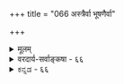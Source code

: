 +++
title = "066 अस्त्रैर्वा भूषणैर्वा"

+++
<details><summary>मूलम्</summary>

अस्त्रैर्वा भूषणैर्वा किमिह भगवतोऽवाप्तकामस्य तस्माद्देवो देहेऽपि वीतावरण इति जगुः केऽपि जैनोपजप्ताः ।  
किं वा देहेन विश्वात्मन इति वदतां किं प्रतिब्रूयुरेते तच्चेत्तस्याश्रितार्थं तदधिकरणकं सर्वमप्येवमस्तु ॥ ६६ ॥
</details>

<details><summary>वरदार्य-सर्वाङ्कषा - ६६</summary>

भगवन्मूर्त्यादौ पुनरपि विरोधमाशङ्क्य परिहरतिअस्त्रैर्वेत्यादि । **अवाप्तकामस्य** = स्वत एव परिपूर्णस्य, अत एव अवाप्तसर्वकामस्य, प्राप्तव्यान्तरकामनारहितत्वादेव **अस्त्रैर्वा** = शङ्खचक्रगदासिशार्ङ्गाद्यायुधैर्वा **भूषणैर्वा** = किरीटमकुटहारमकरकुण्डलग्रैवेयकादिनानाविधैराभरणैर्वा **किमिह** = किं वा साधनीयमस्ति । तस्मात् **देहेऽपि** = स्वरूप इव विग्रहेऽपि **देवः** = भगवान् **वीतावरणः** = पीताम्बराद्यावरणरहित एवेति **जैनोपतप्ताः** =दिगम्बरव्रतपारम्यवादिभिः **जैनैः** =रहसि बोधिताः **उपजापः** = भेदोपायः, आपादितभिन्नबुद्धय इत्यर्थः, **केऽपि** = अस्मदीया एव केचित् जगुः । विश्वात्मनः परमात्मनः देहेन वा **किम्** = विग्रहाङ्गीकारेण वा प्राप्तव्यं किं वा वर्तते? इति **वदताम्** = पृच्छताम् **एते** = उक्ताः केचन किं **प्रतिब्रूयुः** = किम् उत्तरं वदेयुः ? **तत्** = शरीरम् **तस्य** = भगवतः **आश्रितार्थम्** = आश्रितानां भक्तानां सन्तोषाद्यर्थम् चेत्, **तदधिकरणकम्** = **शरीराधिकरणकम्** = शरीरसंबन्धि **सर्वमपि** = वस्त्रभूषणायुधादिकं सर्वमपि **एवम्** = आश्रितजनसन्तोषाद्यर्थमेव अस्तु । अतश्शरीरं यदि स्वीक्रियते, तर्हि तदनुबन्धिवस्त्रादिकमपि स्वीकर्तव्यम् । शरीरं स्वीकृत्य वस्त्राद्यस्वीकरणे अर्धजरतीदोषः स्यात् । अतोऽस्त्रभूषणादिकं सर्वं यथाशास्त्रं सिद्धम् ॥ 

497 



लोके पीताम्बरकिरीटाद्यलंकाराः आडम्बररूपा राजसप्रकृतीनां दृश्यन्ते । यावद्रजोऽधिकं वर्तेत, तावदेतादृशेषु प्रीतिः स्यात् । अस्त्रादयस्तु तु परहिंसाद्यर्थम्, स्वरक्षणार्था वा धार्यन्ते । परहिंसा तु तामसानां गुणः । 'हिंसाविहाराः' इति खलूच्यन्ते तामसाः । एवं राजसतामसप्रकृतिलक्षणान्येतानि गुणातीतस्य भगवतो युज्यन्ते वा? न च स्वरक्षणार्थमावश्यकान्यायुधानीति वाच्यम्, कस्मात्तस्य स्वरक्षणम् ? 'भीषास्माद्वातः पवते । भीषोदेति सूर्यः । भीषास्मादग्निश्चेन्द्रश्च । मृत्युर्धावति पञ्चमः' (तै. आ.) 'भयादस्याग्निस्तपति भयात्तपति सूर्यः । भयादिन्द्रश्च वायुश्च मृत्युर्धावति पञ्चमः ।' (कठ) 'मृत्योर्मृत्युं नमामि तम्' (मं.रा. स्त) इत्यादिना मृत्योरपि मृत्युरूप इत्युच्यमानस्य अन्येभ्यो रक्षणप्रसक्तेरेवासंभवात् । सर्वमिदमर्थवादश्चेत्, उपनिषदस्सर्वा अपि तादृशा एवेति वदतः कबन्धमीमांसकस्य भिक्षुपादप्रसरणम् । ननु अलं कबन्धमीमांसकेत्यादिप्रहसनेन ! राहुमीमांसका अपि निराकुर्वन्त्येव भगवतो विग्रहभूषणादिकमिति चेत्, तर्हि तानपि स्वीकुर्मोऽस्मत्साहाय्ये । तेन भवतः को लाभः ? प्रत्युत हानिरेव । किञ्च भवता श्रुतिकल्पत्वेनाङ्गीकृते जितन्तेस्तोत्रे 'न ते रूपं न चाकारो नायुधानि च चास्पदम्' इति भगवत आयुधाकारादीनां निषेधो ऽपि दृश्यते । अयि भोः! तत्रैवोत्तरमर्धं किमित्याच्छाद्यते ? तदपि पठ्यताम् । पठामि ब्रह्मन् ! तदपि भवत्प्रतिकूलमेव । ‘तथापि पुरुषाकारो भक्तानां त्वं प्रकाशसे' इति खलूत्तरमर्धम् । तत्र हि भक्तानां कृत आकारः, न तु सहजः इत्युच्यते । 'प्रकाशसे' इति पदमपि आकारादीनां भानमात्रमुच्यते, न तु सत्ता । 'ये यथा मां प्रपद्यन्ते तांस्तथैव भजाम्यहम्' इत्युक्तदिशा भक्तांस्तथोपसर्पति भगवानित्यर्थः । अतश्चाकारादिकं न सहजमित्येव सिद्ध्यति । अत एवाचार्यैरपि 'स्यात्परमेश्वरस्यापीच्छावशान्मायामयं रूपं साधकानुग्रहार्थम् ' ( ब्र. सू. 1-1- 20 सं) इत्युक्तम् । अतः, परमात्मनः शरीराभरणायुधादीनि मायाकल्पितानि, न वास्तवानीति पूर्वः पक्षः ॥ 

I 

। 

199 

अत्र पूर्वपक्षिणः द्वौ । एकः परमात्मनः शरीरं मायामयम् । अत एव वस्त्राभरणादिकं दण्डापूपायितम् - इति पक्षः । अपरस्तु 'शरीरमास्तां कामम् । अस्त्रभूषणादयो राजसतामसप्रियाः न सन्ति अवाप्तसमस्तकामस्य तस्येति पक्षः । अत्र श्लोके द्वितीयः पक्ष एव निराक्रियते । 'किं वा देहेन' इत्युत्तरेणैवेदं स्पष्टं ज्ञायते । शरीरमङ्गीकृत्यास्त्रभूषणादिकं मास्तु चेत्, मास्तु पीताम्बरमपि, तिष्ठतु दिगम्बर एव । ‘वीतावरणः’ ‘जैनोपजप्ता' इति पदद्वयमेतदेव सूचयति । अस्ति किल वटपत्रशायी शिशुर्दिगम्बरो मार्कण्डेयेन दृष्टः । तत्रापीष्टापत्तौ तादृशेन शरीरेण कस्य को वा लाभ इति वक्तव्यम् । ननु भवानेवाह प्रमाणानुरोधिनी प्रमेयस्थितिः, न तु प्रयोजनानुरोधिनीति – इति चेत्; तर्हि सर्वमप्यभ्युपगम्यताम् ॥ 

प्रथमपक्षस्योत्तरमप्यनेनैव दत्तप्रायम् । न हि मायापदं मिथ्यापर्यायं कस्यापि संमतम् । 'इच्छावशात्’ इति वदन् किलाचार्यः ईश्वरेच्छासिद्धत्वं मिथ्यात्वप्रयोजकं कथं वदेत् ? प्रत्युत सत्यसंकल्पः किल भगवान्। अनिर्वचनीयं तदिति चेत्, तर्हि तूष्णीं स्थीयताम्, मिथ्येति मोच्यताम् । अन्यथा हि स्तोत्रजालं सर्वमाचार्यस्यार्थशून्यं हि भवेत् । तत्सर्वं मन्दप्रज्ञानां कृत इत्यादिकमपि अज्ञानमूलकमहंकारमूलकं वा स्यात् । गुरुवायुपुरघटनाविशेषोऽप्यत्र स्मर्तव्यस्तादृशैरहंकारिभिः । अतोऽधिकारिभेदेन' इतिमात्रमुच्यताम् । एतेनैव 'न ते रूपं न चाकारः' इत्यादिकमपि समाहितम् । 'भक्तानां त्वं प्रकाशसे' इत्येतदपि व्याख्यातप्रायम् ॥ 



212. 

498 

[भगवल्लोकादिविषयेऽनुपपत्तिपरिहारः ] 

रूपस्थानायुधाख्याजनिलयविधृतिव्यापृतीच्छागुणादेः 

विश्वाधारे निषेधो विधिरपि विषयद्वैतशाम्यद्विरोधौ । इत्थंभूते निषेधः क्वचिदपि न विधिं बाधते सावकाशः 

कल्याणैरस्य योगस्तदितरविरहोऽप्येकवाक्यश्रुतौ च ॥67॥ 

T 

वस्तुतो देवतानां तु स्वरूपं गहनं भृशम् । अतोऽत्र विविधा वादाः प्रवर्तन्ते सतामपि ॥ यतः सृष्टिरहस्यं तत्सर्वमत्रैव वर्तते । ततोऽवकाशं मायात्र न ददात्यल्पमेधसाम् ॥ अत एवाह भगवान् मायां नृणां दुरत्ययाम् । अत एवास्माभिरपि पौनःपुन्येन कथ्यते ॥ एतादृशविचारेषु वर्ज्यं शब्दविवर्धनम् । अन्यथावर्जनीयस्स्यात् अपचारो यथास्थितेः ॥ अत एवाह भगवान्, शुकोऽपि ब्रह्मवित्तमः । 'यश्च मूढतमो लोके यश्च बुद्धेः परं गतः ॥ तावुभौ सुखमेधेते क्लिश्यत्यन्तरितो जनः' । अतो स्वात्मा वृथा नैव केशितव्यो हितेप्सुभिः ॥ इतोऽपि यदि जिज्ञासा, तर्हि मुक्त्वा विचारणाम् । साधवो ह्यभिगन्तव्याः तत्त्वज्ञास्तत्त्वदर्शिनः ॥ बुद्धिस्तु केवला यावत् वर्धते बुद्धिजीविनाम् । तावद्वर्धेत नास्तिक्यमन्तश्शत्रुः स्वयं नृणाम् ॥ बुद्धिरन्या ज्ञानमन्यदभ्यधाय्यसकृत्पुरा । बुद्धिस्स्यात्संशयसहा ज्ञानं संशयनाशकम् ॥ अतस्संपाद्यतां ज्ञानं सर्वसंशयनाशकम् । कृच्छ्रेण तपसा शीघ्रं परात्मा यत्प्रसीदति ॥ ६६ ॥
</details>


<details><summary>ಕನ್ನಡ - ६६</summary>

परमात्मनिगॆ दिव्यायुध भूषणादिगळ आवश्यकतॆयन्नु समर्थिसु तारॆ अवाप्त समस्त कामस्य भगवतः अर्वा भूषर्वा किमिह अवाप्त समस्त कामनाद भगवन्तनिगॆ आयुधगळिन्दलागलि, आभरणगळिन्दलागलि एनागबेकागिदॆ! तस्मात् देवः देहेsपि नीता वरण आदुदरिन्द परमात्मन शरीरवू याव विधवाद आवरण गळिल्लदॆये इरुत्तदॆ. इति जैनोपतप्पाः केsपि जगुः ऎन्दु जैनर प्रभावक्कॆ ऒळगाद कॆलवरु हेळिरुवरु, 

246 

-212- 

[ 80 * 67 

किं वा देहन विश्वात्मन इति वदतां किं प्रतिब्रूयुरेते 

तक्षेत्त स्याश्रितार्थं तदधिकरणकं सर्वमवमस्तु ॥६६ ॥
</details>

